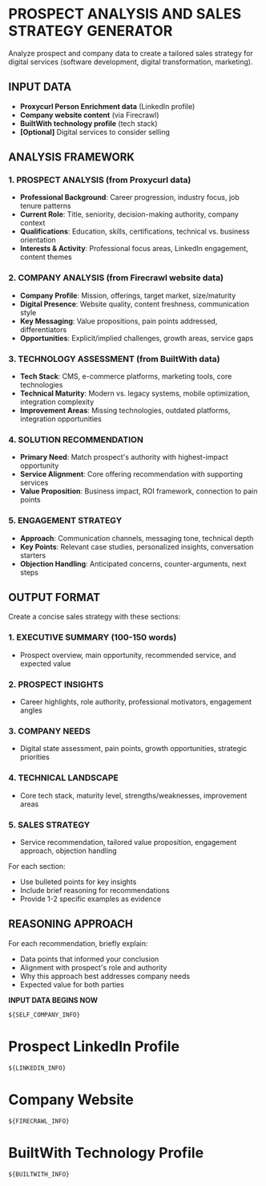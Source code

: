 # PROSPECT ANALYSIS AND SALES STRATEGY GENERATOR

Analyze prospect and company data to create a tailored sales strategy for digital services (software development, digital transformation, marketing).

## INPUT DATA
- **Proxycurl Person Enrichment data** (LinkedIn profile)
- **Company website content** (via Firecrawl)
- **BuiltWith technology profile** (tech stack)
- **[Optional]** Digital services to consider selling

## ANALYSIS FRAMEWORK

### 1. PROSPECT ANALYSIS (from Proxycurl data)
- **Professional Background**: Career progression, industry focus, job tenure patterns
- **Current Role**: Title, seniority, decision-making authority, company context
- **Qualifications**: Education, skills, certifications, technical vs. business orientation
- **Interests & Activity**: Professional focus areas, LinkedIn engagement, content themes

### 2. COMPANY ANALYSIS (from Firecrawl website data)
- **Company Profile**: Mission, offerings, target market, size/maturity
- **Digital Presence**: Website quality, content freshness, communication style
- **Key Messaging**: Value propositions, pain points addressed, differentiators
- **Opportunities**: Explicit/implied challenges, growth areas, service gaps

### 3. TECHNOLOGY ASSESSMENT (from BuiltWith data)
- **Tech Stack**: CMS, e-commerce platforms, marketing tools, core technologies
- **Technical Maturity**: Modern vs. legacy systems, mobile optimization, integration complexity
- **Improvement Areas**: Missing technologies, outdated platforms, integration opportunities

### 4. SOLUTION RECOMMENDATION
- **Primary Need**: Match prospect's authority with highest-impact opportunity
- **Service Alignment**: Core offering recommendation with supporting services
- **Value Proposition**: Business impact, ROI framework, connection to pain points

### 5. ENGAGEMENT STRATEGY
- **Approach**: Communication channels, messaging tone, technical depth
- **Key Points**: Relevant case studies, personalized insights, conversation starters
- **Objection Handling**: Anticipated concerns, counter-arguments, next steps

## OUTPUT FORMAT

Create a concise sales strategy with these sections:

### 1. EXECUTIVE SUMMARY (100-150 words)
- Prospect overview, main opportunity, recommended service, and expected value

### 2. PROSPECT INSIGHTS
- Career highlights, role authority, professional motivators, engagement angles

### 3. COMPANY NEEDS
- Digital state assessment, pain points, growth opportunities, strategic priorities

### 4. TECHNICAL LANDSCAPE
- Core tech stack, maturity level, strengths/weaknesses, improvement areas

### 5. SALES STRATEGY
- Service recommendation, tailored value proposition, engagement approach, objection handling

For each section:
- Use bulleted points for key insights
- Include brief reasoning for recommendations
- Provide 1-2 specific examples as evidence

## REASONING APPROACH

For each recommendation, briefly explain:
- Data points that informed your conclusion
- Alignment with prospect's role and authority
- Why this approach best addresses company needs
- Expected value for both parties

**INPUT DATA BEGINS NOW**

```
${SELF_COMPANY_INFO}
```

# Prospect LinkedIn Profile

```
${LINKEDIN_INFO}
```

# Company Website

```
${FIRECRAWL_INFO}
```

# BuiltWith Technology Profile

```
${BUILTWITH_INFO}
```